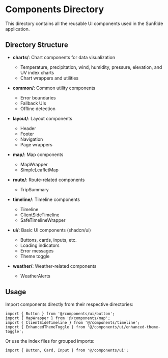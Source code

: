 # Components Directory

This directory contains all the reusable UI components used in the SunRide application.

## Directory Structure

- **charts/**: Chart components for data visualization
  - Temperature, precipitation, wind, humidity, pressure, elevation, and UV index charts
  - Chart wrappers and utilities

- **common/**: Common utility components
  - Error boundaries
  - Fallback UIs
  - Offline detection

- **layout/**: Layout components
  - Header
  - Footer
  - Navigation
  - Page wrappers

- **map/**: Map components
  - MapWrapper
  - SimpleLeafletMap

- **route/**: Route-related components
  - TripSummary

- **timeline/**: Timeline components
  - Timeline
  - ClientSideTimeline
  - SafeTimelineWrapper

- **ui/**: Basic UI components (shadcn/ui)
  - Buttons, cards, inputs, etc.
  - Loading indicators
  - Error messages
  - Theme toggle

- **weather/**: Weather-related components
  - WeatherAlerts

## Usage

Import components directly from their respective directories:

```tsx
import { Button } from '@/components/ui/button';
import { MapWrapper } from '@/components/map';
import { ClientSideTimeline } from '@/components/timeline';
import { EnhancedThemeToggle } from '@/components/ui/enhanced-theme-toggle';
```

Or use the index files for grouped imports:

```tsx
import { Button, Card, Input } from '@/components/ui';
```
